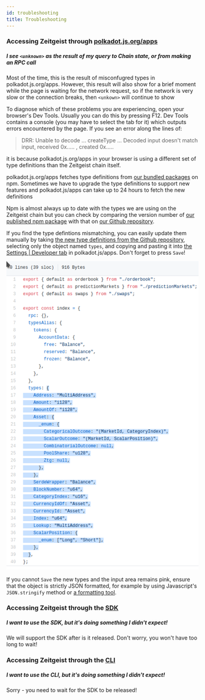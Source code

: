 ```yaml
---
id: troubleshooting
title: Troubleshooting
---
```


### Accessing Zeitgeist through [polkadot.js.org/apps](https://polkadot.js.org/apps/?rpc=wss%3A%2F%2Fbp-rpc.zeitgeist.pm)

##### I see `<unknown>` as the result of my query to Chain state, or from making an RPC call

Most of the time, this is the result of misconfugred types in
polkadot.js.org/apps. However, this result will also show for a brief moment
while the page is waiting for the network request, so if the network is very
slow or the connection breaks, then `<unkown>` will continue to show

To diagnose which of these problems you are experiencing, open your browser's
Dev Tools. Usually you can do this by pressing F12. Dev Tools contains a console
(you may have to select the tab for it) which outputs errors encountered by the
page. If you see an error along the lines of:

> DRR: Unable to decode ... createType ... Decoded input doesn't match input,
> received 0x..... , created 0x.....

it is because polkadot.js.org/apps in your browser is using a different set of
type definitions than the Zeitgeist chain itself.

polkadot.js.org/apps fetches type definitions from
[our bundled packages](https://www.npmjs.com/search?q=%40zeitgeistpm) on npm.
Sometimes we have to upgrade the type definitions to support new features and
polkadot.js/apps can take up to 24 hours to fetch the new definitions

Npm is almost always up to date with the types we are using on the Zeitgeist
chain but you can check by comparing the version number of
[our published npm package](https://www.npmjs.com/package/@zeitgeistpm/type-defs)
with that on
[our Github repository](https://github.com/zeitgeistpm/tools/blob/main/packages/type-defs/package.json).

If you find the type defintions mismatching, you can easily update them manually
by taking
[the new type definitions from the Github repository](https://github.com/zeitgeistpm/tools/blob/main/packages/type-defs/src/index.ts),
selecting only the object named `types`, and copying and pasting it into
[the Settings | Developer tab](https://polkadot.js.org/apps/?rpc=wss%3A%2F%2Fbp-rpc.zeitgeist.pm#/settings/developer)
in polkadot.js/apps. Don't forget to press `Save`!

![selecting type definitions](./../../static/img/type-def_selection.png)

If you cannot `Save` the new types and the input area remains pink, ensure that
the object is strictly JSON formatted, for example by using Javascript's
`JSON.stringify` method or
[a formatting tool](https://www.freeformatter.com/json-formatter.html).

### Accessing Zeitgeist through the [SDK](https://github.com/zeitgeistpm/tools)

##### I want to use the SDK, but it's doing something I didn't expect!

We will support the SDK after is it released. Don't worry, you won't have too
long to wait!

### Accessing Zeitgeist through the [CLI](https://github.com/zeitgeistpm/tools)

##### I want to use the CLI, but it's doing something I didn't expect!

Sorry - you need to wait for the SDK to be released!
